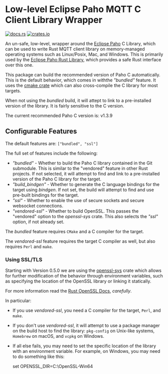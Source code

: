 # Low-level Eclipse Paho MQTT C Client Library Wrapper

[![docs.rs](https://docs.rs/paho-mqtt-sys/badge.svg)](https://docs.rs/paho-mqtt-sys)
[![crates.io](https://img.shields.io/crates/d/paho-mqtt-sys?label=crates.io%20downloads)](https://crates.io/crates/paho-mqtt-sys)

An un-safe, low-level, wrapper around the [Eclipse Paho](http://eclipse.org/paho) C Library, which can be used to write Rust MQTT client library on memory-managed operating systems such as Linux/Posix, Mac, and Windows. This is primarily used by the [Eclipse Paho Rust Library](https://crates.io/crates/paho-mqtt), which provides a safe Rust interface over this one.

This package can build the recommended version of Paho C automatically. This is the default behavior, which comes in withthe _"bundled"_ feature. It uses the [cmake crate](https://crates.io/crates/cmake) which can also cross-compile the C library for most targets.

When not using the _bundled_ build, it will attept to link to a pre-installed version of the library. It is fairly sensitive to the C version.

The current recommended Paho C version is: v1.3.9

## Configurable Features

The default features are: `["bundled", "ssl"]`

The full set of features include the following:

- _"bundled"_ - Whether to build the Paho C library contained in the Git submodule. This is similar to the "vendored" feature in other Rust projects. If not selected, it will attempt to find and link to a pre-installed version of the Paho C library for the target.
- _"build_bindgen"_ - Whether to generate the C language bindings for the target using _bindgen_. If not set, the build will attempt to find and use pre-built bindings for the target.
- _"ssl"_ - Whether to enable the use of secure sockets and secure websocket connections.
- _"vendored-ssl"_ - Whether to build OpenSSL. This passes the "vendored" option to the _openssl-sys_ crate. This also selects the _"ssl"_ option, if not already set.

The _bundled_ feature requires `CMake` and a C compiler for the target.

The _vendored-ssl_ feature requires the target C compiler as well, but also requires `Perl` and `make`.

### Using SSL/TLS

Starting with Version 0.5.0 we are using the [openssl-sys](https://crates.io/crates/openssl-sys) crate which allows for further modification of the behavior through environment variables, such as specifying the location of the OpenSSL library or linking it statically.

For more information read the [Rust OpenSSL Docs](https://docs.rs/openssl/latest/openssl), _carefully_.

In particular:

- If you use _vendored-ssl_, you need a C compiler for the target, `Perl`, and `make`.

- If you don't use _vendored-ssl_, it will attempt to use a package manager on the build host to find the library: `pkg-config` on Unix-like systems, `Homebrew` on macOS, and `vcpkg` on Windows.

- If all else fails, you may need to set the specific location of the library with an environment variable. For example, on Windows, you may need to do something like this:

    set OPENSSL_DIR=C:\OpenSSL-Win64


